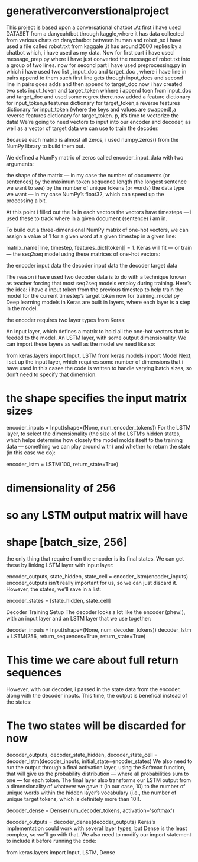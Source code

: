 # generativerconverstionalproject
This project is based upon a conversational chatbot .At first i have used DATASET from a danycahtbot through kaggle,where it has data collected from various chats on danychatbot between human and robot ,so i have used a file called robot.txt from kaggale ,it has around 2000 replies by a chatbot which, i have used as my data.
Now for first part i have used message_prep.py where i have just converted the message of robot.txt into a group of two lines.
now for second part i have used preprocessing.py in which i have used two list , input_doc and target_doc , where i have line in pairs append to them such first line gets through input_docs and second line  in pairs goes adds <start> and <end> then append  to target_doc.now i hav created two sets input_token and target_token whhere i append toen from input_doc and target_doc and used some regrex there.now added a feature dictionary for input_token,a features dictionary for 
 target_token,a reverse features dictionary for input_token (where the keys and values are swapped),a reverse features dictionary for target_token.
  p, it’s time to vectorize the data! We’re going to need vectors to input into our encoder and decoder, as well as a vector of target data we can use to train the decoder.

Because each matrix is almost all zeros, i used numpy.zeros() from the NumPy library to build them out.

We defined a NumPy matrix of zeros called encoder_input_data with two arguments:

the shape of the matrix — in my case the number of documents (or sentences) by the maximum token sequence length (the longest sentence we want to see) by the number of unique tokens (or words)
the data type we want — in my case NumPy’s float32, which can speed up the processing a bit.


At this point i   filled out the 1s in each vectors
the vectors have timesteps — i used these to track where in a given document (sentence) i am in.

To build out a three-dimensional NumPy matrix of one-hot vectors, we can assign a value of 1 for a given word at a given timestep in a given line:

matrix_name[line, timestep, features_dict[token]] = 1.
Keras will fit — or train — the seq2seq model using these matrices of one-hot vectors:

the encoder input data
the decoder input data
the decoder target data

The reason i have used two decoder data is  to do with a technique known as teacher forcing that most seq2seq models employ during training. Here’s the idea: i have a  input token from the previous timestep to help train the model for the current timestep’s target token
now for training_model.py
Deep learning models in Keras are built in layers, where each layer is a step in the model.

the encoder requires two layer types from Keras:

An input layer, which defines a matrix to hold all the one-hot vectors that is feeded to the model.
An LSTM layer, with some output dimensionality.
We can import these layers as well as the model we need like so:

from keras.layers import Input, LSTM
from keras.models import Model
Next, i set up the input layer, which requires some number of dimensions that i have used In this casee the code is written to handle varying batch sizes, so  don’t need to specify that dimension.

# the shape specifies the input matrix sizes
encoder_inputs = Input(shape=(None, num_encoder_tokens))
For the LSTM layer,  to select the dimensionality (the size of the LSTM’s hidden states, which helps determine how closely the model molds itself to the training data — something we can play around with) and whether to return the state (in this case we do):

encoder_lstm = LSTM(100, return_state=True)
#  dimensionality of 256
# so any LSTM output matrix will have 
# shape [batch_size, 256]
 the only thing that require  from the encoder is its final states. We can get these by linking  LSTM layer with  input layer:

encoder_outputs, state_hidden, state_cell = encoder_lstm(encoder_inputs)
encoder_outputs isn’t really important for us, so we can just discard it. However, the states, we’ll save in a list:

encoder_states = [state_hidden, state_cell]

Decoder Training Setup
The decoder looks a lot like the encoder (phew!), with an input layer and an LSTM layer that we use together:

decoder_inputs = Input(shape=(None, num_decoder_tokens))
decoder_lstm = LSTM(256, return_sequences=True, return_state=True)
# This time we care about full return sequences
However, with our decoder, i passed in the state data from the encoder, along with the decoder inputs. This time, the output is benefical  instead of the states:

# The two states will be discarded for now
decoder_outputs, decoder_state_hidden, decoder_state_cell = 
    decoder_lstm(decoder_inputs, initial_state=encoder_states)
We also need to run the output through a final activation layer, using the Softmax function, that will give us the probability distribution — where all probabilities sum to one — for each token. The final layer also transforms our LSTM output from a dimensionality of whatever we gave it (in our case, 10) to the number of unique words within the hidden layer’s vocabulary (i.e., the number of unique target tokens, which is definitely more than 10!).

decoder_dense = Dense(num_decoder_tokens, activation='softmax')

decoder_outputs = decoder_dense(decoder_outputs)
Keras’s implementation could work with several layer types, but Dense is the least complex, so we’ll go with that. We also need to modify our import statement to include it before running the code:

from keras.layers import Input, LSTM, Dense
